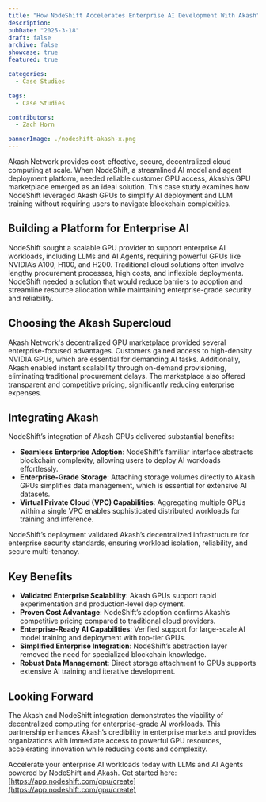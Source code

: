 ```yaml
---
title: "How NodeShift Accelerates Enterprise AI Development With Akash"
description: 
pubDate: "2025-3-18"
draft: false
archive: false
showcase: true
featured: true

categories:
  - Case Studies

tags:
  - Case Studies

contributors:
  - Zach Horn

bannerImage: ./nodeshift-akash-x.png
---
```

Akash Network provides cost-effective, secure, decentralized cloud computing at scale. When NodeShift, a streamlined AI model and agent deployment platform, needed reliable customer GPU access, Akash’s GPU marketplace emerged as an ideal solution. This case study examines how NodeShift leveraged Akash GPUs to simplify AI deployment and LLM training without requiring users to navigate blockchain complexities.

## Building a Platform for Enterprise AI
NodeShift sought a scalable GPU provider to support enterprise AI workloads, including LLMs and AI Agents, requiring powerful GPUs like NVIDIA’s A100, H100, and H200. Traditional cloud solutions often involve lengthy procurement processes, high costs, and inflexible deployments. NodeShift needed a solution that would reduce barriers to adoption and streamline resource allocation while maintaining enterprise-grade security and reliability.

## Choosing the Akash Supercloud
Akash Network's decentralized GPU marketplace provided several enterprise-focused advantages. Customers gained access to high-density NVIDIA GPUs, which are essential for demanding AI tasks. Additionally, Akash enabled instant scalability through on-demand provisioning, eliminating traditional procurement delays. The marketplace also offered transparent and competitive pricing, significantly reducing enterprise expenses.

## Integrating Akash
NodeShift’s integration of Akash GPUs delivered substantial benefits:

* **Seamless Enterprise Adoption**: NodeShift’s familiar interface abstracts blockchain complexity, allowing users to deploy AI workloads effortlessly.  
* **Enterprise-Grade Storage**: Attaching storage volumes directly to Akash GPUs simplifies data management, which is essential for extensive AI datasets.  
* **Virtual Private Cloud (VPC) Capabilities**: Aggregating multiple GPUs within a single VPC enables sophisticated distributed workloads for training and inference.

NodeShift’s deployment validated Akash’s decentralized infrastructure for enterprise security standards, ensuring workload isolation, reliability, and secure multi-tenancy.

## Key Benefits
* **Validated Enterprise Scalability**: Akash GPUs support rapid experimentation and production-level deployment.  
* **Proven Cost Advantage**: NodeShift’s adoption confirms Akash’s competitive pricing compared to traditional cloud providers.  
* **Enterprise-Ready AI Capabilities**: Verified support for large-scale AI model training and deployment with top-tier GPUs.  
* **Simplified Enterprise Integration**: NodeShift’s abstraction layer removed the need for specialized blockchain knowledge.  
* **Robust Data Management**: Direct storage attachment to GPUs supports extensive AI training and iterative development.

## Looking Forward
The Akash and NodeShift integration demonstrates the viability of decentralized computing for enterprise-grade AI workloads. This partnership enhances Akash’s credibility in enterprise markets and provides organizations with immediate access to powerful GPU resources, accelerating innovation while reducing costs and complexity.

Accelerate your enterprise AI workloads today with LLMs and AI Agents powered by NodeShift and Akash. Get started here: [https://app.nodeshift.com/gpu/create](https://app.nodeshift.com/gpu/create)

